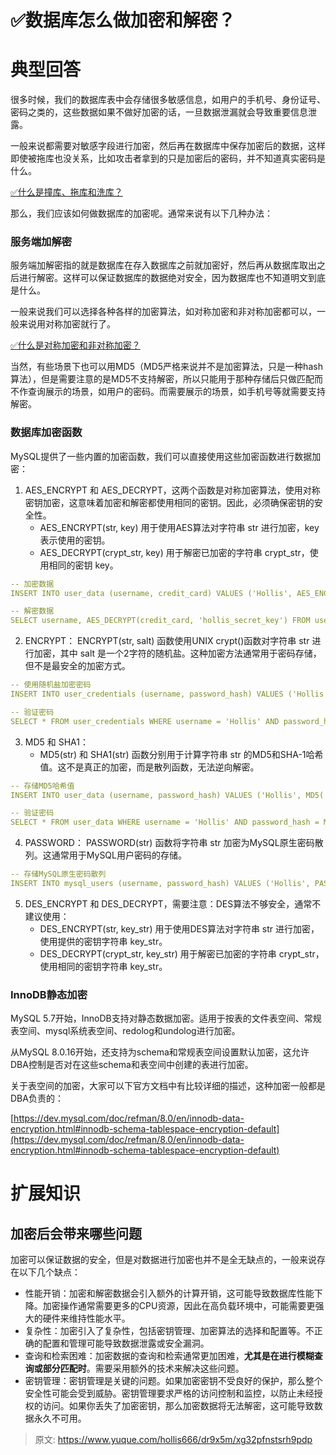 # ✅数据库怎么做加密和解密？


# 典型回答

很多时候，我们的数据库表中会存储很多敏感信息，如用户的手机号、身份证号、密码之类的，这些数据如果不做好加密的话，一旦数据泄漏就会导致重要信息泄露。

一般来说都需要对敏感字段进行加密，然后再在数据库中保存加密后的数据，这样即使被拖库也没关系，比如攻击者拿到的只是加密后的密码，并不知道真实密码是什么。

[✅什么是撞库、拖库和洗库？](https://www.yuque.com/hollis666/dr9x5m/uwvad3nqeh233v2q?view=doc_embed)

那么，我们应该如何做数据库的加密呢。通常来说有以下几种办法：


### 服务端加解密

服务端加解密指的就是数据库在存入数据库之前就加密好，然后再从数据库取出之后进行解密。这样可以保证数据库的数据绝对安全，因为数据库也不知道明文到底是什么。

一般来说我们可以选择各种各样的加密算法，如对称加密和非对称加密都可以，一般来说用对称加密就行了。

[✅什么是对称加密和非对称加密？](https://www.yuque.com/hollis666/dr9x5m/oq72da9rrpyt34g8?view=doc_embed)

当然，有些场景下也可以用MD5（MD5严格来说并不是加密算法，只是一种hash算法），但是需要注意的是MD5不支持解密，所以只能用于那种存储后只做匹配而不作查询展示的场景，如用户的密码。而需要展示的场景，如手机号等就需要支持解密。


### 数据库加密函数

MySQL提供了一些内置的加密函数，我们可以直接使用这些加密函数进行数据加密：

1. AES_ENCRYPT 和 AES_DECRYPT，这两个函数是对称加密算法，使用对称密钥加密，这意味着加密和解密都使用相同的密钥。因此，必须确保密钥的安全性。
   - AES_ENCRYPT(str, key) 用于使用AES算法对字符串 str 进行加密，key表示使用的密钥。
   - AES_DECRYPT(crypt_str, key) 用于解密已加密的字符串 crypt_str，使用相同的密钥 key。

```yaml
-- 加密数据
INSERT INTO user_data (username, credit_card) VALUES ('Hollis', AES_ENCRYPT('1234-5678-9012-3456', 'hollis_secret_key'));

-- 解密数据
SELECT username, AES_DECRYPT(credit_card, 'hollis_secret_key') FROM user_data WHERE username = 'John';
```

2. ENCRYPT： ENCRYPT(str, salt) 函数使用UNIX crypt()函数对字符串 str 进行加密，其中 salt 是一个2字符的随机盐。这种加密方法通常用于密码存储，但不是最安全的加密方式。

```yaml
-- 使用随机盐加密密码
INSERT INTO user_credentials (username, password_hash) VALUES ('Hollis', ENCRYPT('my_password', 'ab'));

-- 验证密码
SELECT * FROM user_credentials WHERE username = 'Hollis' AND password_hash = ENCRYPT('entered_password', password_hash);
```

3. MD5 和 SHA1：
   - MD5(str) 和 SHA1(str) 函数分别用于计算字符串 str 的MD5和SHA-1哈希值。这不是真正的加密，而是散列函数，无法逆向解密。

```yaml
-- 存储MD5哈希值
INSERT INTO user_data (username, password_hash) VALUES ('Hollis', MD5('hollis666'));

-- 验证密码
SELECT * FROM user_data WHERE username = 'Hollis' AND password_hash = MD5('hollis666');
```

4. PASSWORD： PASSWORD(str) 函数将字符串 str 加密为MySQL原生密码散列。这通常用于MySQL用户密码的存储。

```yaml
-- 存储MySQL原生密码散列
INSERT INTO mysql_users (username, password_hash) VALUES ('Hollis', PASSWORD('hollis666'));
```

5. DES_ENCRYPT 和 DES_DECRYPT，需要注意：DES算法不够安全，通常不建议使用：
   - DES_ENCRYPT(str, key_str) 用于使用DES算法对字符串 str 进行加密，使用提供的密钥字符串 key_str。
   - DES_DECRYPT(crypt_str, key_str) 用于解密已加密的字符串 crypt_str，使用相同的密钥字符串 key_str。


### InnoDB静态加密

MySQL 5.7开始，InnoDB支持对静态数据加密。适用于按表的文件表空间、常规表空间、mysql系统表空间、redolog和undolog进行加密。

从MySQL 8.0.16开始，还支持为schema和常规表空间设置默认加密，这允许DBA控制是否对在这些schema和表空间中创建的表进行加密。

关于表空间的加密，大家可以下官方文档中有比较详细的描述，这种加密一般都是DBA负责的：

[https://dev.mysql.com/doc/refman/8.0/en/innodb-data-encryption.html#innodb-schema-tablespace-encryption-default](https://dev.mysql.com/doc/refman/8.0/en/innodb-data-encryption.html#innodb-schema-tablespace-encryption-default)


# 扩展知识


## 加密后会带来哪些问题

加密可以保证数据的安全，但是对数据进行加密也并不是全无缺点的，一般来说存在以下几个缺点：

- 性能开销：加密和解密数据会引入额外的计算开销，这可能导致数据库性能下降。加密操作通常需要更多的CPU资源，因此在高负载环境中，可能需要更强大的硬件来维持性能水平。
- 复杂性：加密引入了复杂性，包括密钥管理、加密算法的选择和配置等。不正确的配置和管理可能导致数据泄露或安全漏洞。
- 查询和检索困难：加密数据的查询和检索通常更加困难，**尤其是在进行模糊查询或部分匹配时**。需要采用额外的技术来解决这些问题。
- 密钥管理：密钥管理是关键的问题。如果加密密钥不受良好的保护，那么整个安全性可能会受到威胁。密钥管理要求严格的访问控制和监控，以防止未经授权的访问。如果你丢失了加密密钥，那么加密数据将无法解密，这可能导致数据永久不可用。




> 原文: <https://www.yuque.com/hollis666/dr9x5m/xg32pfnstsrh9pdp>